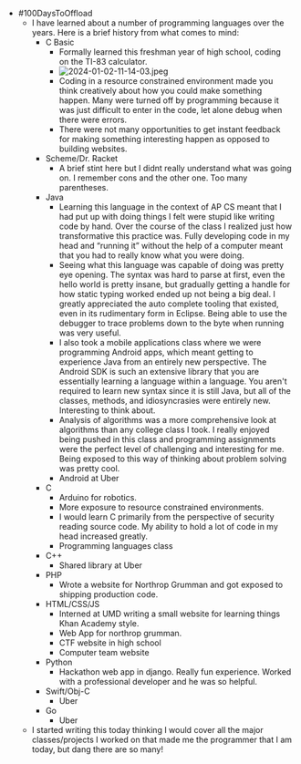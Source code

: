 - #100DaysToOffload
	- I have learned about a number of programming languages over the years. Here is a brief history from what comes to mind:
		- C Basic
			- Formally learned this freshman year of high school, coding on the TI-83 calculator.
			- ![2024-01-02-11-14-03.jpeg](../assets/2024-01-02-11-14-03.jpeg)
			- Coding in a resource constrained environment made you think creatively about how you could make something happen. Many were turned off by programming because it was just difficult to enter in the code, let alone debug when there were errors.
			- There were not many opportunities to get instant feedback for making something interesting happen as opposed to building websites.
		- Scheme/Dr. Racket
			- A brief stint here but I didnt really understand what was going on. I remember cons and the other one. Too many parentheses.
		- Java
			- Learning this language in the context of AP CS meant that I had put up with doing things I felt were stupid like writing code by hand. Over the course of the class I realized just how transformative this practice was. Fully developing code in my head and “running it” without the help of a computer meant that you had to really know what you were doing.
			- Seeing what this language was capable of doing was pretty eye opening. The syntax was hard to parse at first, even the hello world is pretty insane, but gradually getting a handle for how static typing worked ended up not being a big deal. I greatly appreciated the auto complete tooling that existed, even in its rudimentary form in Eclipse. Being able to use the debugger to trace problems down to the byte when running was very useful.
			- I also took a mobile applications class where we were programming Android apps, which meant getting to experience Java from an entirely new perspective. The Android SDK is such an extensive library that you are essentially learning a language within a language. You aren't required to learn new syntax since it is still Java, but all of the classes, methods, and idiosyncrasies were entirely new. Interesting to think about.
			- Analysis of algorithms was a more comprehensive look at algorithms than any college class I took. I really enjoyed being pushed in this class and programming assignments were the perfect level of challenging and interesting for me. Being exposed to this way of thinking about problem solving was pretty cool.
			- Android at Uber
		- C
			- Arduino for robotics.
			- More exposure to resource constrained environments.
			- I would learn C primarily from the perspective of security reading source code. My ability to hold a lot of code in my head increased greatly.
			- Programming languages class
		- C++
			- Shared library at Uber
		- PHP
			- Wrote a website for Northrop Grumman and got exposed to shipping production code.
		- HTML/CSS/JS
			- Interned at UMD writing a small website for learning things Khan Academy style.
			- Web App for northrop grumman.
			- CTF website in high school
			- Computer team website
		- Python
			- Hackathon web app in django. Really fun experience. Worked with a professional developer and he was so helpful.
		- Swift/Obj-C
			- Uber
		- Go
			- Uber
	- I started writing this today thinking I would cover all the major classes/projects I worked on that made me the programmer that I am today, but dang there are so many!